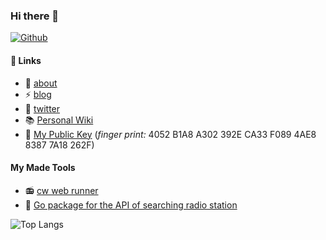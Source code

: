 ### Hi there 👋
[![Github](https://img.shields.io/github/followers/tomato3713?label=Follow&style=social)](https://github.com/tomato3713)

<!--
**tomato3713/tomato3713** is a ✨ _special_ ✨ repository because its `README.md` (this file) appears on your GitHub profile.

Here are some ideas to get you started:
-->

#### 🔭 Links
- 🌱 [about](https://std.neko-tomato.top/)
- ⚡ [blog](https://tomato3713.hatenablog.com/)
- 💬 [twitter](https://twitter.com/tomato3713/)
- 📚 [Personal Wiki](https://wiki.neko-tomato.top/)
- 🔏 [My Public Key](https://keys.openpgp.org/vks/v1/by-fingerprint/4052B1A8A302392ECA33F0894AE883877A18262F) (*finger print:* 4052 B1A8 A302 392E CA33  F089 4AE8 8387 7A18 262F)

#### My Made Tools
- 📻 [cw web runner](https://cw.neko-tomato.top/)
- 👏 [Go package for the API of searching radio station](https://github.com/tomato3713/soumuradio)

![Top Langs](https://github-readme-stats.vercel.app/api/top-langs/?username=tomato3713&hide=html&layout=compact)
